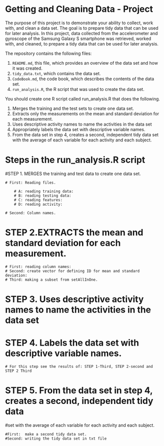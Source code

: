 # Getting and Cleaning Data - Project

The purpose of this project is to demonstrate your ability to collect, work with, and clean a data set. The goal is to prepare tidy data that can be used for later analysis. 
In this project, data collected from the accelerometer and gyroscope of the Samsung Galaxy S smartphone was retrieved, worked with, and cleaned, 
to prepare a tidy data that can be used for later analysis.

The repository contains the following files:

1. `README.md`, this file, which provides an overview of the data set and how it was created.
2. `tidy_data.txt`, which contains the data set.
3. `CodeBook.md`, the code book, which describes the contents of the data set.
4. `run_analysis.R`, the R script that was used to create the data set.

You should create one R script called run_analysis.R that does the following.

1. Merges the training and the test sets to create one data set.
2. Extracts only the measurements on the mean and standard deviation for each measurement.
3. Uses descriptive activity names to name the activities in the data set
4. Appropriately labels the data set with descriptive variable names.
5. From the data set in step 4, creates a second, independent tidy data set with the average of each variable for each activity and each subject.

# Steps in the run_analysis.R script  

#STEP 1. MERGES the training and test data to create one data set.

	# First: Reading files.

		# A: reading training data:
		# B: reading testing data:
		# C: reading features:
		# D: reading activity:

	# Second: Column names.

# STEP 2.EXTRACTS the mean and standard deviation for each measurement.

	# First: reading column names:
	# Second: create vector for defining ID for mean and standard deviation:
	# Third: making a subset from setAllInOne.

# STEP 3. Uses descriptive activity names to name the activities in the data set

# STEP 4. Labels the data set with descriptive variable names.

	# For this step see the results of: STEP 1-Third, STEP 2-second and STEP 2 Third 


# STEP 5. From the data set in step 4, creates a second, independent tidy data 
#set with the average of each variable for each activity and each subject.

	#First:  make a second tidy data set.
	#Second: writing the tidy data set in txt file
